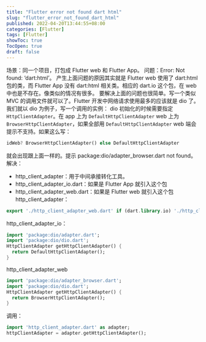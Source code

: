 ```yaml
---
title: "Flutter error not found dart html"
slug: "flutter_error_not_found_dart_html"
published: 2022-04-20T13:44:55+08:00
categories: [Flutter]
tags: [Flutter]
showToc: true
TocOpen: true
draft: false
---
```

场景：同一个项目，打包成 Flutter web 和 Flutter App。
问题：Error: Not found: ‘dart:html’。
产生上面问题的原因其实就是 Flutter web 使用了 dart:html 包的类，而 Flutter App 没有 dart:html 相关类。相应的 dart.io 这个包，在 web 中也是不存在。像类似的情况有很多。
要解决上面的问题也很简单。写一个类似 MVC 的调用文件就可以了。Flutter 开发中网络请求使用最多的应该就是 dio 了。我们就以 dio 为例子，写一个调用的实例：
dio 初始化的时候需要指定 `HttpClientAdapter`。在 app 上为 `DefaultHttpClientAdapter` web 上为 `BrowserHttpClientAdapter`，如果全部用 `DefaultHttpClientAdapter` web 
端会提示不支持。如果这么写：
```dart
idWeb? BrowserHttpClientAdapter() else DefaultHttpClientAdapter
```
就会出现跟上面一样的。提示 package:dio/adapter_browser.dart not found。
解决： 
- http_client_adapter：用于中间承接转化工具。
- http_client_adapter_io.dart：如果是 Flutter App 就引入这个包
- http_client_adapter_web.dart：如果是 Flutter web 就引入这个包
http_client_adapter：
```dart
export './http_client_adapter_web.dart' if (dart.library.io) './http_client_adapter_io.dart';
```
http_client_adapter_io：
```dart
import 'package:dio/adapter.dart';
import 'package:dio/dio.dart';
HttpClientAdapter getHttpClientAdapter() {
  return DefaultHttpClientAdapter();
}
```
http_client_adapter_web
```dart
import 'package:dio/adapter_browser.dart';
import 'package:dio/dio.dart';
HttpClientAdapter getHttpClientAdapter() {
  return BrowserHttpClientAdapter();
}
```
调用：
```dart
import 'http_client_adapter.dart' as adapter;
httpClientAdapter = adapter.getHttpClientAdapter();
```